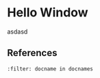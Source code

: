 # Hello Window

asdasd

## References
```{bibliography} ../../references.bib
:filter: docname in docnames
```
